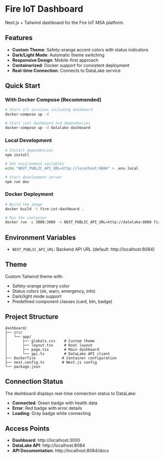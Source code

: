 # Fire IoT Dashboard

Next.js + Tailwind dashboard for the Fire IoT MSA platform.

## Features

- **Custom Theme**: Safety-orange accent colors with status indicators
- **Dark/Light Mode**: Automatic theme switching
- **Responsive Design**: Mobile-first approach
- **Containerized**: Docker support for consistent deployment
- **Real-time Connection**: Connects to DataLake service

## Quick Start

### With Docker Compose (Recommended)
```bash
# Start all services including dashboard
docker-compose up -d

# Start just dashboard and dependencies
docker-compose up -d datalake dashboard
```

### Local Development
```bash
# Install dependencies
npm install

# Set environment variables
echo "NEXT_PUBLIC_API_URL=http://localhost:8084" > .env.local

# Start development server
npm run dev
```

### Docker Deployment
```bash
# Build the image
docker build -t fire-iot-dashboard .

# Run the container
docker run -p 3000:3000 -e NEXT_PUBLIC_API_URL=http://datalake:8080 fire-iot-dashboard
```

## Environment Variables

- `NEXT_PUBLIC_API_URL`: Backend API URL (default: http://localhost:8084)

## Theme

Custom Tailwind theme with:
- Safety-orange primary color
- Status colors (ok, warn, emergency, info)
- Dark/light mode support
- Predefined component classes (card, btn, badge)

## Project Structure

```
dashboard/
├── src/
│   └── app/
│       ├── globals.css    # Custom theme
│       ├── layout.tsx     # Root layout
│       ├── page.tsx       # Main dashboard
│       └── api.ts         # DataLake API client
├── Dockerfile            # Container configuration
├── next.config.ts        # Next.js config
└── package.json
```

## Connection Status

The dashboard displays real-time connection status to DataLake:
- **Connected**: Green badge with health data
- **Error**: Red badge with error details
- **Loading**: Gray badge while connecting

## Access Points

- **Dashboard**: http://localhost:3000
- **DataLake API**: http://localhost:8084
- **API Documentation**: http://localhost:8084/docs
